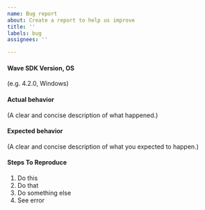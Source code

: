 ```yaml
---
name: Bug report
about: Create a report to help us improve
title: ''
labels: bug
assignees: ''

---
```


#### Wave SDK Version, OS

(e.g. 4.2.0, Windows)

#### Actual behavior

(A clear and concise description of what happened.)

#### Expected behavior

(A clear and concise description of what you expected to happen.)

#### Steps To Reproduce

1. Do this
2. Do that
3. Do something else
4. See error
